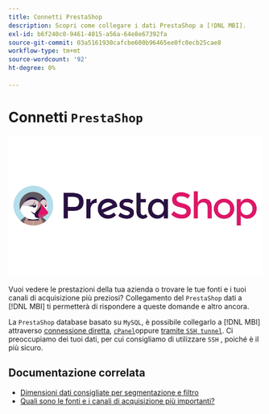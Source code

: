 ```yaml
---
title: Connetti PrestaShop
description: Scopri come collegare i dati PrestaShop a [!DNL MBI].
exl-id: b6f240c0-9461-4015-a56a-64e8e67392fa
source-git-commit: 03a5161930cafcbe600b96465ee0fc0ecb25cae8
workflow-type: tm+mt
source-wordcount: '92'
ht-degree: 0%

---
```


# Connetti `PrestaShop`

![](../../../assets/Prestashop-logo.png)

Vuoi vedere le prestazioni della tua azienda o trovare le tue fonti e i tuoi canali di acquisizione più preziosi? Collegamento del `PrestaShop` dati a [!DNL MBI] ti permetterà di rispondere a queste domande e altro ancora.

La `PrestaShop` database basato su `MySQL`, è possibile collegarlo a [!DNL MBI] attraverso [connessione diretta](../integrations/mysql-via-a-direct-connection.md), [`cPanel`](../integrations/mysql-via-cpanel.md)oppure [tramite `SSH tunnel`](../integrations/mysql-via-ssh-tunnel.md). Ci preoccupiamo dei tuoi dati, per cui consigliamo di utilizzare `SSH` , poiché è il più sicuro.

## Documentazione correlata

* [Dimensioni dati consigliate per segmentazione e filtro](../../../best-practices/segment-filter.md)
* [Quali sono le fonti e i canali di acquisizione più importanti?](../../analysis/most-value-source-channel.md)
